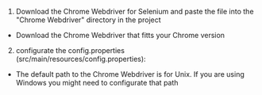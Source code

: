 1. Download the Chrome Webdriver for Selenium and paste the file into the "Chrome Webdriver" directory in the project
- Download the Chrome Webdriver that fitts your Chrome version

2. configurate the config.properties (src/main/resources/config.properties):
- The default path to the Chrome Webdriver is for Unix. If you are using Windows you might need to configurate that path 
